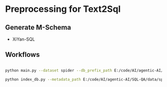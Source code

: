 # Preprocessing for Text2Sql

## Generate M-Schema

- XiYan-SQL

## Workflows

```bash

python main.py --dataset spider --db_prefix_path E:/code/AI/agentic-AI/SQL-QA/data/spider_data/test_database --tables_json_path E:/code/AI/agentic-AI/SQL-QA/data/spider_data/test_tables.json --out_metadata_path E:/code/AI/agentic-AI/SQL-QA/data/spider_data/test_metadata.json 

python index_db.py --metadata_path E:/code/AI/agentic-AI/SQL-QA/data/spider_data/test_metadata.json  --save_path output/db_index/spider_dev_test
```
